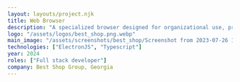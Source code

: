 ```yaml
---
layout: layouts/project.njk
title: Web Browser
description: "A specialized browser designed for organizational use, providing quick access to essential tools to enhance staff productivity."
logo: "/assets/logos/best_shop.png.webp"
main_image: "/assets/screenshots/best_shop/Screenshot from 2023-07-26 15-32-30.webp"
technologies: ["ElectronJS", "Typescript"]
year: 2024
roles: ["Full stack developer"]
company: Best Shop Group, Georgia
---
```

